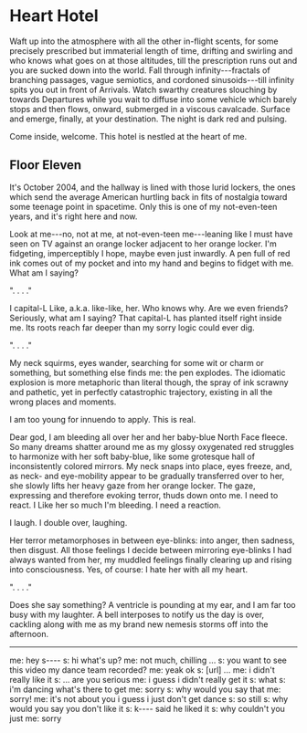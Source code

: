 # Heart Hotel

Waft up into the atmosphere with all the other in-flight scents, for some precisely prescribed but immaterial length of time, drifting and swirling and who knows what goes on at those altitudes, till the prescription runs out and you are sucked down into the world. Fall through infinity---fractals of branching passages, vague semiotics, and cordoned sinusoids---till infinity spits you out in front of Arrivals. Watch swarthy creatures slouching by towards Departures while you wait to diffuse into some vehicle which barely stops and then flows, onward, submerged in a viscous cavalcade. Surface and emerge, finally, at your destination. The night is dark red and pulsing.

Come inside, welcome. This hotel is nestled at the heart of me.

## Floor Eleven

It's October 2004, and the hallway is lined with those lurid lockers, the ones which send the average American hurtling back in fits of nostalgia toward some teenage point in spacetime. Only this is one of my not-even-teen years, and it's right here and now.

Look at me---no, not at me, at not-even-teen me---leaning like I must have seen on TV against an orange locker adjacent to her orange locker. I'm fidgeting, imperceptibly I hope, maybe even just inwardly. A pen full of red ink comes out of my pocket and into my hand and begins to fidget with me. What am I saying?

". . . ."

I capital-L Like, a.k.a. like-like, her. Who knows why. Are we even friends? Seriously, what am I saying? That capital-L has planted itself right inside me. Its roots reach far deeper than my sorry logic could ever dig.

". . . ."

My neck squirms, eyes wander, searching for some wit or charm or something, but something else finds me: the pen explodes. The idiomatic explosion is more metaphoric than literal though, the spray of ink scrawny and pathetic, yet in perfectly catastrophic trajectory, existing in all the wrong places and moments.

I am too young for innuendo to apply. This is real.

Dear god, I am bleeding all over her and her baby-blue North Face fleece. So many dreams shatter around me as my glossy oxygenated red struggles to harmonize with her soft baby-blue, like some grotesque hall of inconsistently colored mirrors. My neck snaps into place, eyes freeze, and, as neck- and eye-mobility appear to be gradually transferred over to her, she slowly lifts her heavy gaze from her orange locker. The gaze, expressing and therefore evoking terror,
thuds down onto me. I need to react. I Like her so much I'm bleeding. I need a reaction.

I laugh. I double over, laughing.

Her terror metamorphoses in between eye-blinks: into anger, then sadness, then disgust. All those feelings I decide between mirroring eye-blinks I had always wanted from her, my muddled feelings finally clearing up and rising into consciousness. Yes, of course: I hate her with all my heart.

". . . ."

Does she say something? A ventricle is pounding at my ear, and I am far too busy with my laughter. A bell interposes to notify us the day is over, cackling along with me as my brand new nemesis storms off into the afternoon.

* * *

me: hey s----
s: hi what's up?
me: not much, chilling
...
s: you want to see this video my dance team recorded?
me: yeak ok
s: [url]
...
me: i didn't really like it
s: ... are you serious
me: i guess i didn't really get it
s: what
s: i'm dancing what's there to get
me: sorry
s: why would you say that
me: sorry!
me: it's not about you i guess i just don't get dance
s: so still
s: why would you say you don't like it
s: k---- said he liked it
s: why couldn't you just
me: sorry





